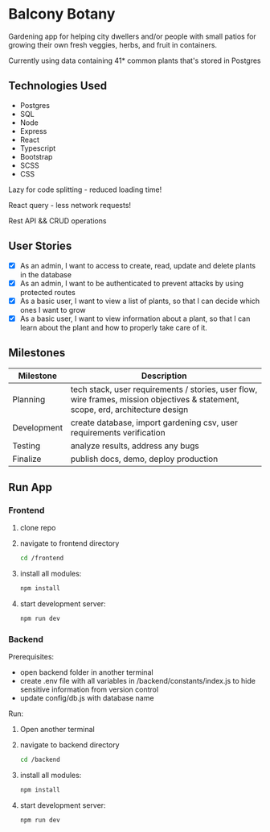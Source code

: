 # Balcony Botany

Gardening app for helping city dwellers and/or people with small patios for growing their own fresh veggies, herbs, and fruit in containers.

Currently using data containing 41\* common plants that's stored in Postgres

## Technologies Used

- Postgres
- SQL
- Node
- Express
- React
- Typescript
- Bootstrap
- SCSS
- CSS

Lazy for code splitting - reduced loading time!

React query - less network requests!

Rest API && CRUD operations

## User Stories

- [x] As an admin, I want to access to create, read, update and delete plants in the database
- [x] As an admin, I want to be authenticated to prevent attacks by using protected routes
- [x] As a basic user, I want to view a list of plants, so that I can decide which ones I want to grow
- [x] As a basic user, I want to view information about a plant, so that I can learn about the plant and how to properly take care of it.

## Milestones

| Milestone   | Description                                                                                                                      |
| ----------- | -------------------------------------------------------------------------------------------------------------------------------- |
| Planning    | tech stack, user requirements / stories, user flow, wire frames, mission objectives & statement, scope, erd, architecture design |
| Development | create database, import gardening csv, user requirements verification                                                            |
| Testing     | analyze results, address any bugs                                                                                                |
| Finalize    | publish docs, demo, deploy production                                                                                            |

## Run App

### Frontend

1. clone repo
2. navigate to frontend directory

   ```bash
   cd /frontend
   ```

3. install all modules:

   ```bash
   npm install
   ```

4. start development server:

   ```bash
   npm run dev
   ```

### Backend

Prerequisites:

- open backend folder in another terminal
- create .env file with all variables in /backend/constants/index.js to hide sensitive information from version control
- update config/db.js with database name

Run:

1. Open another terminal

2. navigate to backend directory

   ```bash
   cd /backend
   ```

3. install all modules:

   ```bash
   npm install
   ```

4. start development server:

   ```bash
   npm run dev
   ```
